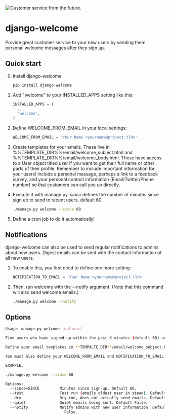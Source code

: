 ![Customer service from the future.](http://i.imgur.com/exqZhMr.gif)

django-welcome
==============

Provide great customer service to your new users by sending them personal welcome messages after they sign up.

Quick start
------------

0. Install django-welcome

    ```python
    pip install django-welcome
    ```

1. Add "welcome" to your INSTALLED_APPS setting like this:

    ```python
    INSTALLED_APPS = (
      ...
      'welcome',
    )
    ```

3. Define WELCOME_FROM_EMAIL in your local settings:

    ```python
    WELCOME_FROM_EMAIL = 'Your Name <yourname@project.tld>'
    ```

4. Create templates for your emails. These live in %%TEMPLATE_DIR%%/email/welcome_subject.html and %%TEMPLATE_DIR%%/email/welcome_body.html. These have access to a User object titled _user_ if you want to get their full name or other parts of their profile. Remember to include important information for your users! Include a personal message, perhaps a link to a feedback survey, and your personal contact information (Email/Twitter/Phone number) so that customers can call you up directly.

5. Execute it with manage.py. _since_ defines the number of minutes since sign up to send to recent users, default 60.

    ```bash
    ./manage.py welcome --since 60
    ```

6. Define a cron job to do it automatically!

Notifications
---------

django-welcome can also be used to send regular notifications to admins about new users. Digest emails can be sent with the contact information of all new users.

1. To enable this, you first need to define one more setting:

    ```python
    NOTIFICATION_TO_EMAIL = 'Your Name <yourname@project.tld>'
    ```

2. Then, run welcome with the --notify argument. (Note that this command will also send welcome emails.)

    ```bash
    ./manage.py welcome --notify
    ```


Options
---------

```bash
Usage: manage.py welcome [options] 

Find users who have signed up within the past X minutes (default 60) and email them.

Define your email templates in **TEMPALTE_DIR**/email/welcome_subject.html and **TEMPALTE_DIR**/email/welcome_body.html

You must also define your WELCOME_FROM_EMAIL and NOTIFICATION_TO_EMAIL in your settings file.

EXAMPLE:

./manage.py welcome --since 60

Options:
  --since=SINCE         Minutes since sign-up. Default 60.
  --test                Test run (emails oldest user in stead). Default False.
  --dry                 Dry run, does not actually send emails. Default False.
  --quiet               Quiet emails being sent. Default False.
  --notify              Notify admins with new user information. Default
                          False.
```
